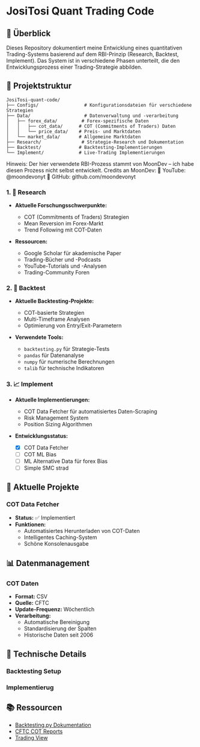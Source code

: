 # JosiTosi Quant Trading Code

## 🎯 Überblick
Dieses Repository dokumentiert meine Entwicklung eines quantitativen Trading-Systems basierend auf dem RBI-Prinzip (Research, Backtest, Implement). Das System ist in verschiedene Phasen unterteilt, die den Entwicklungsprozess einer Trading-Strategie abbilden.

## 📁 Projektstruktur

```
JosiTosi-quant-code/
├── Configs/                 # Konfigurationsdateien für verschiedene Strategien
├── Data/                    # Datenverwaltung und -verarbeitung
│   ├── forex_data/         # Forex-spezifische Daten
│   │   ├── cot_data/      # COT (Commitments of Traders) Daten
│   │   └── price_data/    # Preis- und Marktdaten
│   └── market_data/       # Allgemeine Marktdaten
├── Research/               # Strategie-Research und Dokumentation
├── Backtest/              # Backtesting-Implementierungen
└── Implement/             # Live-Trading Implementierungen
```

Hinweis: Der hier verwendete RBI-Prozess stammt von MoonDev – ich habe diesen Prozess nicht selbst entwickelt.
 Credits an MoonDev:
🔗 YouTube: @moondevonyt
🔗 GitHub: github.com/moondevonyt
### 1. 📘 Research
- **Aktuelle Forschungsschwerpunkte:**
  - COT (Commitments of Traders) Strategien
  - Mean Reversion im Forex-Markt
  - Trend Following mit COT-Daten

- **Ressourcen:**
  - Google Scholar für akademische Paper
  - Trading-Bücher und -Podcasts
  - YouTube-Tutorials und -Analysen
  - Trading-Community Foren

### 2. 🧪 Backtest
- **Aktuelle Backtesting-Projekte:**
  - COT-basierte Strategien
  - Multi-Timeframe Analysen
  - Optimierung von Entry/Exit-Parametern

- **Verwendete Tools:**
  - `backtesting.py` für Strategie-Tests
  - `pandas` für Datenanalyse
  - `numpy` für numerische Berechnungen
  - `talib` für technische Indikatoren

### 3. 📈 Implement
- **Aktuelle Implementierungen:**
  - COT Data Fetcher für automatisiertes Daten-Scraping
  - Risk Management System
  - Position Sizing Algorithmen

- **Entwicklungsstatus:**
  - [x] COT Data Fetcher
  - [ ] COT ML Bias
  - [ ] ML Alternative Data für forex Bias
  - [ ] Simple SMC strad

## 🚀 Aktuelle Projekte

### COT Data Fetcher
- **Status:** ✅ Implementiert
- **Funktionen:**
  - Automatisiertes Herunterladen von COT-Daten
  - Intelligentes Caching-System
  - Schöne Konsolenausgabe


## 📊 Datenmanagement

### COT Daten
- **Format:** CSV
- **Quelle:** CFTC
- **Update-Frequenz:** Wöchentlich
- **Verarbeitung:**
  - Automatische Bereinigung
  - Standardisierung der Spalten
  - Historische Daten seit 2006



## 🔧 Technische Details

### Backtesting Setup


### Implementierug






## 📚 Ressourcen
- [Backtesting.py Dokumentation](https://kernc.github.io/backtesting.py/)
- [CFTC COT Reports](https://www.cftc.gov/MarketReports/CommitmentsofTraders/index.htm)
- [Trading View](https://www.tradingview.com/)

